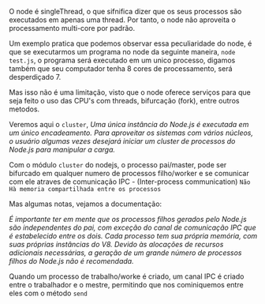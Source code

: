 O node é singleThread, o que sifnifica dizer que os seus
processos são executados em apenas uma thread. Por tanto, o node não aproveita o processamento multi-core
por padrão.

Um exemplo pratica que podemos observar essa peculiaridade do node, é que se
executarmos um programa no node da seguinte maneira, `node test.js`, o programa
será executado em um unico processo, digamos também que seu computador tenha 8
cores de processamento, será desperdiçado 7.

Mas isso não é uma limitação, visto que o node oferece serviços para que seja
feito o uso das CPU's com threads, bifurcação (fork), entre outros metodos.

Veremos aqui o `cluster`, 
*Uma única instância do Node.js é executada em um único encadeamento. Para aproveitar os sistemas com vários núcleos, o usuário algumas vezes desejará iniciar um cluster de processos do Node.js para manipular a carga.*


Com o módulo `cluster` do nodejs, o processo pai/master, pode ser bifurcado
em qualquer numero de processos filho/worker  e se comunicar com ele atraves
de comunicação IPC - (Inter-process communication) ``Não Hà memoria compartilhada entre os processos``


Mas algumas notas, vejamos a documentação:

_É importante ter em mente que os processos filhos gerados pelo Node.js são independentes do pai, com exceção do canal de comunicação IPC que é estabelecido entre os dois. Cada processo tem sua própria memória, com suas próprias instâncias do V8. Devido às alocações de recursos adicionais necessárias, a geração de um grande número de processos filhos do Node.js não é recomendada._


Quando um processo de trabalho/worke é criado, um canal IPC é criado entre o trabalhador e o mestre, permitindo que nos cominiquemos entre eles com o método `send`